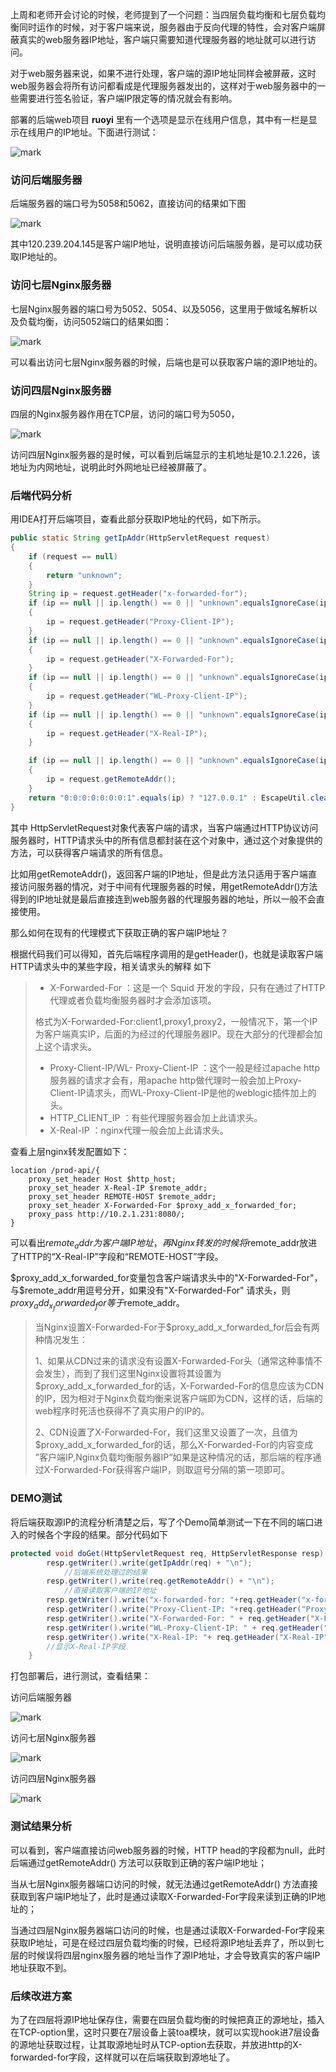 上周和老师开会讨论的时候，老师提到了一个问题：当四层负载均衡和七层负载均衡同时运作的时候，对于客户端来说，服务器由于反向代理的特性，会对客户端屏蔽真实的web服务器IP地址，客户端只需要知道代理服务器的地址就可以进行访问。

对于web服务器来说，如果不进行处理，客户端的源IP地址同样会被屏蔽，这时web服务器会将所有访问都看成是代理服务器发出的，这样对于web服务器中的一些需要进行签名验证，客户端IP限定等的情况就会有影响。

部署的后端web项目  **ruoyi** 里有一个选项是显示在线用户信息，其中有一栏是显示在线用户的IP地址。下面进行测试：

![mark](http://image.gwbiubiubiu.com/blog/20200722/zUqYYAy55Jck.png)

### 访问后端服务器

后端服务器的端口号为5058和5062，直接访问的结果如下图

![mark](http://image.gwbiubiubiu.com/blog/20200722/0QHaxEcbC8NG.png)

其中120.239.204.145是客户端IP地址，说明直接访问后端服务器，是可以成功获取IP地址的。

### 访问七层Nginx服务器

七层Nginx服务器的端口号为5052、5054、以及5056，这里用于做域名解析以及负载均衡，访问5052端口的结果如图：

![mark](http://image.gwbiubiubiu.com/blog/20200722/J4FmUGq12ndI.png)

可以看出访问七层Nginx服务器的时候，后端也是可以获取客户端的源IP地址的。

### 访问四层Nginx服务器

四层的Nginx服务器作用在TCP层，访问的端口号为5050，

![mark](http://image.gwbiubiubiu.com/blog/20200722/J4FmUGq12ndI.png)

访问四层Nginx服务器的是时候，可以看到后端显示的主机地址是10.2.1.226，该地址为内网地址，说明此时外网地址已经被屏蔽了。

### 后端代码分析

用IDEA打开后端项目，查看此部分获取IP地址的代码，如下所示。

```java
public static String getIpAddr(HttpServletRequest request)
{
    if (request == null)
    {
        return "unknown";
    }
    String ip = request.getHeader("x-forwarded-for");
    if (ip == null || ip.length() == 0 || "unknown".equalsIgnoreCase(ip))
    {
        ip = request.getHeader("Proxy-Client-IP");
    }
    if (ip == null || ip.length() == 0 || "unknown".equalsIgnoreCase(ip))
    {
        ip = request.getHeader("X-Forwarded-For");
    }
    if (ip == null || ip.length() == 0 || "unknown".equalsIgnoreCase(ip))
    {
        ip = request.getHeader("WL-Proxy-Client-IP");
    }
    if (ip == null || ip.length() == 0 || "unknown".equalsIgnoreCase(ip))
    {
        ip = request.getHeader("X-Real-IP");
    }

    if (ip == null || ip.length() == 0 || "unknown".equalsIgnoreCase(ip))
    {
        ip = request.getRemoteAddr();
    }
    return "0:0:0:0:0:0:0:1".equals(ip) ? "127.0.0.1" : EscapeUtil.clean(ip);
}
```

其中 HttpServletRequest对象代表客户端的请求，当客户端通过HTTP协议访问服务器时，HTTP请求头中的所有信息都封装在这个对象中，通过这个对象提供的方法，可以获得客户端请求的所有信息。 

比如用getRemoteAddr()，返回客户端的IP地址，但是此方法只适用于客户端直接访问服务器的情况，对于中间有代理服务器的时候，用getRemoteAddr()方法得到的IP地址就是最后直接连到web服务器的代理服务器的地址，所以一般不会直接使用。

那么如何在现有的代理模式下获取正确的客户端IP地址？

根据代码我们可以得知，首先后端程序调用的是getHeader()，也就是读取客户端HTTP请求头中的某些字段，相关请求头的解释 如下

> - X-Forwarded-For ：这是一个 Squid 开发的字段，只有在通过了HTTP代理或者负载均衡服务器时才会添加该项。　　　　
>
> 格式为X-Forwarded-For:client1,proxy1,proxy2，一般情况下，第一个IP为客户端真实IP，后面的为经过的代理服务器IP。现在大部分的代理都会加上这个请求头。
>
> - Proxy-Client-IP/WL- Proxy-Client-IP ：这个一般是经过apache http服务器的请求才会有，用apache http做代理时一般会加上Proxy-Client-IP请求头，而WL-Proxy-Client-IP是他的weblogic插件加上的头。
> - HTTP_CLIENT_IP ：有些代理服务器会加上此请求头。
> - X-Real-IP ：nginx代理一般会加上此请求头。

查看上层nginx转发配置如下：

```shell
location /prod-api/{
	proxy_set_header Host $http_host;
	proxy_set_header X-Real-IP $remote_addr;
	proxy_set_header REMOTE-HOST $remote_addr;
	proxy_set_header X-Forwarded-For $proxy_add_x_forwarded_for;
	proxy_pass http://10.2.1.231:8080/;
}
```

可以看出$remote_addr为客户端IP地址，再Nginx转发的时候将$remote_addr放进了HTTP的“X-Real-IP”字段和“REMOTE-HOST”字段。

$proxy_add_x_forwarded_for变量包含客户端请求头中的"X-Forwarded-For"，与$remote_addr用逗号分开，如果没有"X-Forwarded-For" 请求头，则$proxy_add_x_forwarded_for等于$remote_addr。

> 当Nginx设置X-Forwarded-For于$proxy_add_x_forwarded_for后会有两种情况发生：
>
> 1、如果从CDN过来的请求没有设置X-Forwarded-For头（通常这种事情不会发生），而到了我们这里Nginx设置将其设置为$proxy_add_x_forwarded_for的话，X-Forwarded-For的信息应该为CDN的IP，因为相对于Nginx负载均衡来说客户端即为CDN，这样的话，后端的web程序时死活也获得不了真实用户的IP的。
>
> 2、CDN设置了X-Forwarded-For，我们这里又设置了一次，且值为$proxy_add_x_forwarded_for的话，那么X-Forwarded-For的内容变成 ”客户端IP,Nginx负载均衡服务器IP“如果是这种情况的话，那后端的程序通过X-Forwarded-For获得客户端IP，则取逗号分隔的第一项即可。

### DEMO测试

将后端获取源IP的流程分析清楚之后，写了个Demo简单测试一下在不同的端口进入的时候各个字段的结果。部分代码如下

```java
protected void doGet(HttpServletRequest req, HttpServletResponse resp) throws ServletException, IOException {
        resp.getWriter().write(getIpAddr(req) + "\n");
    		//后端系统处理过的结果
        resp.getWriter().write(req.getRemoteAddr() + "\n");
        	//直接读取客户端的IP地址
        resp.getWriter().write("x-forwarded-for: "+req.getHeader("x-forwarded-for") +"\n"); 	//显示x-forwarded-for字段
        resp.getWriter().write("Proxy-Client-IP: "+req.getHeader("Proxy-Client-IP")+"\n");//显示Proxy-Client-IP字段
        resp.getWriter().write("X-Forwarded-For: " + req.getHeader("X-Forwarded-For")+"\n");//显示X-Forwarded-For字段
        resp.getWriter().write("WL-Proxy-Client-IP: " + req.getHeader("WL-Proxy-Client-IP")+"\n");//显示WL-Proxy-Client-IP字段
        resp.getWriter().write("X-Real-IP: "+ req.getHeader("X-Real-IP")+"\n");
    	//显示X-Real-IP字段
    }
```

打包部署后，进行测试，查看结果：

访问后端服务器

![mark](http://image.gwbiubiubiu.com/blog/20200723/nfWxWK21GHq9.png)

访问七层Nginx服务器

![mark](http://image.gwbiubiubiu.com/blog/20200723/NJC9RzQWt4ph.png)

访问四层Nginx服务器

 ![mark](http://image.gwbiubiubiu.com/blog/20200723/Ha7tY7FVKLlW.png)

### 测试结果分析

可以看到，客户端直接访问web服务器的时候，HTTP head的字段都为null，此时后端通过getRemoteAddr() 方法可以获取到正确的客户端IP地址；

当从七层Nginx服务器端口访问的时候，就无法通过getRemoteAddr() 方法直接获取到客户端IP地址了，此时是通过读取X-Forwarded-For字段来读到正确的IP地址的；

当通过四层Nginx服务器端口访问的时候，也是通过读取X-Forwarded-For字段来获取IP地址，可是在经过四层负载均衡的时候，已经将源IP地址丢弃了，所以到七层的时候误将四层nginx服务器的地址当作了源IP地址，才会导致真实的客户端IP地址获取不到。

### 后续改进方案

为了在四层将源IP地址保存住，需要在四层负载均衡的时候把真正的源地址，插入在TCP-option里，这时只要在7层设备上装toa模块，就可以实现hook进7层设备的源地址获取过程，让其取源地址时从TCP-option去获取，并放进http的X-forwarded-for字段，这样就可以在后端获取到源地址了。
